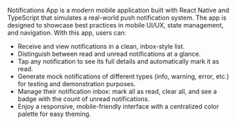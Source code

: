 Notifications App is a modern mobile application built with React Native and TypeScript that simulates a real-world push notification system. The app is designed to showcase best practices in mobile UI/UX, state management, and navigation.
With this app, users can:
- Receive and view notifications in a clean, inbox-style list.
- Distinguish between read and unread notifications at a glance.
- Tap any notification to see its full details and automatically mark it as read.
- Generate mock notifications of different types (info, warning, error, etc.) for testing and demonstration purposes.
- Manage their notification inbox: mark all as read, clear all, and see a badge with the count of unread notifications.
- Enjoy a responsive, mobile-friendly interface with a centralized color palette for easy theming.
